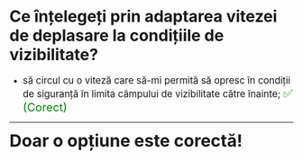 # Ce înțelegeți prin adaptarea vitezei de deplasare la condițiile de vizibilitate?

- <span style="font-size: larger;">să circul cu o viteză care să-mi permită să opresc în condiții de siguranță în limita câmpului de vizibilitate către înainte; <span style="color: green; font-size: larger;">✅ (Corect)</span></span>

---

<span style="font-size: 30px; font-weight: bold;">**Doar o opțiune este corectă!**</span>